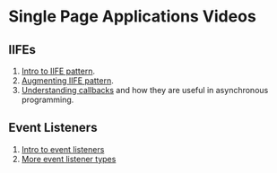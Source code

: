 # Single Page Applications Videos

## IIFEs

1. [Intro to IIFE pattern](https://s3.amazonaws.com/nss-lecture-videos/IIFE+Intro.mp4).
1. [Augmenting IIFE pattern](https://s3.amazonaws.com/nss-lecture-videos/IIFE+Augmentation.mp4).
1. [Understanding callbacks](https://s3.amazonaws.com/nss-lecture-videos/XHR+and+Callbacks.mp4) and how they are useful in asynchronous programming.

## Event Listeners

1. [Intro to event listeners](https://s3.amazonaws.com/nss-lecture-videos/Basic+Event+Listeners.mp4)
1. [More event listener types](https://s3.amazonaws.com/nss-lecture-videos/Event+Listener+Types.mp4)